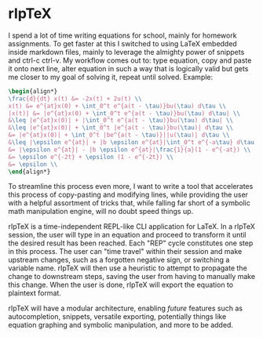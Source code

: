 # rIpTeX

I spend a lot of time writing equations for school, mainly for homework assignments. To get faster at this I switched to using LaTeX embedded inside markdown files, mainly to leverage the almighty power of snippets and ctrl-c ctrl-v. My workflow comes out to: type equation, copy and paste it onto next line, alter equation in such a way that is logically valid but gets me closer to my goal of solving it, repeat until solved. Example:

```latex
\begin{align*}
\frac{d}{dt} x(t) &= -2x(t) + 2u(t) \\
x(t) &= e^{at}x(0) + \int_0^t e^{a(t - \tau)}bu(\tau) d\tau \\
|x(t)| &= |e^{at}x(0) + \int_0^t e^{a(t - \tau)}bu(\tau) d\tau| \\
&\leq |e^{at}x(0)| + |\int_0^t e^{a(t - \tau)}bu(\tau) d\tau| \\
&\leq |e^{at}x(0)| + \int_0^t |e^{a(t - \tau)}bu(\tau)| d\tau \\
&= |e^{at}x(0)| + \int_0^t |be^{a(t - \tau)}||u(\tau)| d\tau \\
&\leq |\epsilon e^{at}| + |b \epsilon e^{at}|\int_0^t e^{-a\tau} d\tau \\
&= |\epsilon e^{at}| - |b \epsilon e^{at}|\frac{1}{a}(1 - e^{-at}) \\
&= \epsilon e^{-2t} + \epsilon (1 - e^{-2t}) \\
&= \epsilon \\
\end{align*}
```

To streamline this process even more, I want to write a tool that accelerates this process of copy-pasting and modifying lines, while providing the user with a helpful assortment of tricks that, while falling far short of a symbolic math manipulation engine, will no doubt speed things up.

rIpTeX is a time-independent REPL-like CLI application for LaTeX. In a rIpTeX session, the user will type in an equation and proceed to transform it until the desired result has been reached. Each "REP" cycle constitutes one step in this process. The user can "time travel" within their session and make upstream changes, such as a forgotten negative sign, or switching a variable name. rIpTeX will then use a heuristic to attempt to propagate the change to downstream steps, saving the user from having to manually make this change. When the user is done, rIpTeX will export the equation to plaintext format.

rIpTeX will have a modular architecture, enabling *future* features such as autocompletion, snippets, versatile exporting, potentially things like equation graphing and symbolic manipulation, and more to be added.
